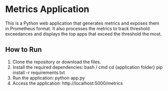 # Metrics Application

This is a Python web application that generates metrics and exposes them in Prometheus format. It also processes the metrics to track threshold exceedances and displays the top apps that exceed the threshold the most.

## How to Run

1.	Clone the repository or download the files.
2.	Install the required dependencies:
	bash / cmd
	cd {application folder}
	pip install -r requirements.txt
3.	Run the application:
	python app.py
4.	Access the application:
	http://localhost:5000/metrics